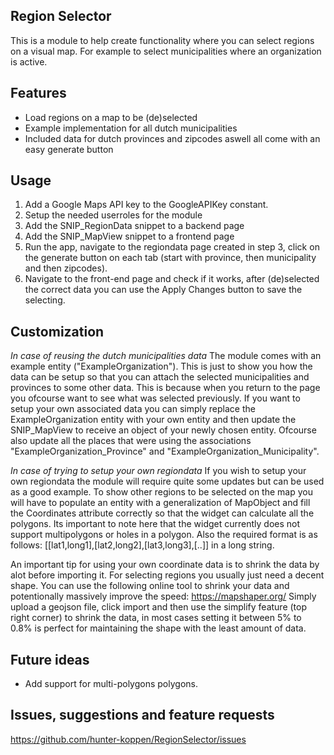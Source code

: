 ## Region Selector
This is a module to help create functionality where you can select regions on a visual map. For example to select municipalities where an organization is active.

## Features
- Load regions on a map to be (de)selected
- Example implementation for all dutch municipalities
- Included data for dutch provinces and zipcodes aswell all come with an easy generate button

## Usage
1. Add a Google Maps API key to the GoogleAPIKey constant.
2. Setup the needed userroles for the module
3. Add the SNIP_RegionData snippet to a backend page
4. Add the SNIP_MapView snippet to a frontend page
5. Run the app, navigate to the regiondata page created in step 3, click on the generate button on each tab (start with province, then municipality and then zipcodes).
6. Navigate to the front-end page and check if it works, after (de)selected the correct data you can use the Apply Changes button to save the selecting.

## Customization
*In case of reusing the dutch municipalities data*
The module comes with an example entity ("ExampleOrganization"). This is just to show you how the data can be setup so that you can attach the selected municipalities and provinces to some other data. This is because when you return to the page you ofcourse want to see what was selected previously. If you want to setup your own associated data you can simply replace the ExampleOrganization entity with your own entity and then update the SNIP_MapView to receive an object of your newly chosen entity. Ofcourse also update all the places that were using the associations "ExampleOrganization_Province" and "ExampleOrganization_Municipality".

*In case of trying to setup your own regiondata*
If you wish to setup your own regiondata the module will require quite some updates but can be used as a good example. To show other regions to be selected on the map you will have to populate an entity with a generalization of MapObject and fill the Coordinates attribute correctly so that the widget can calculate all the polygons.
Its important to note here that the widget currently does not support multipolygons or holes in a polygon. Also the required format is as follows: [[lat1,long1],[lat2,long2],[lat3,long3],[..]] in a long string.

An important tip for using your own coordinate data is to shrink the data by alot before importing it. For selecting regions you usually just need a decent shape. You can use the following online tool to shrink your data and potentionally massively improve the speed: https://mapshaper.org/
Simply upload a geojson file, click import and then use the simplify feature (top right corner) to shrink the data, in most cases setting it between 5% to 0.8% is perfect for maintaining the shape with the least amount of data.

## Future ideas
- Add support for multi-polygons polygons.

## Issues, suggestions and feature requests
https://github.com/hunter-koppen/RegionSelector/issues